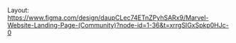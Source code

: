 Layout:
https://www.figma.com/design/daupCLec74ETnZPyhSARx9/Marvel-Website-Landing-Page-(Community)?node-id=1-36&t=xrrgSIGxSpkp0HJc-0